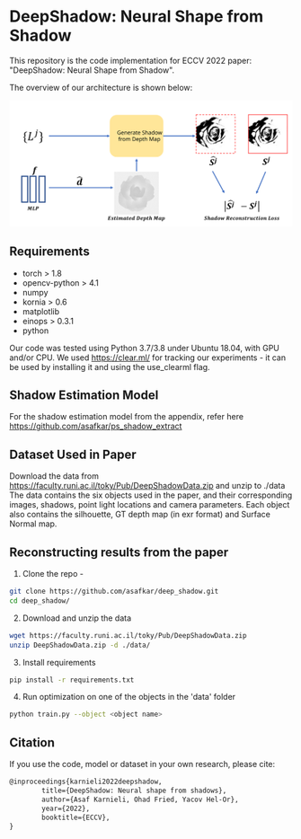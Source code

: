 # DeepShadow: Neural Shape from Shadow
This repository is the code 
implementation for ECCV 2022 paper:
"DeepShadow: Neural Shape from Shadow".

The overview of our architecture is shown below:

<img src="figures/algo_overview.svg" width="700" style="background-color: white">

## Requirements

* torch > 1.8
* opencv-python > 4.1
* numpy
* kornia > 0.6
* matplotlib
* einops > 0.3.1
* python

Our code was tested using Python 3.7/3.8 under Ubuntu 18.04, with GPU and/or CPU.
We used https://clear.ml/ for tracking our experiments - it can be used
by installing it and using the use_clearml flag.


## Shadow Estimation Model
For the shadow estimation model from the appendix, refer here https://github.com/asafkar/ps_shadow_extract

## Dataset Used in Paper
Download the data from https://faculty.runi.ac.il/toky/Pub/DeepShadowData.zip and unzip to ./data 
The data contains the six objects used in the paper, and their corresponding
images, shadows, point light locations and camera parameters. 
Each object also contains the silhouette, GT depth map (in exr format) 
and Surface Normal map.

## Reconstructing results from the paper
1. Clone the repo -
```bash
git clone https://github.com/asafkar/deep_shadow.git
cd deep_shadow/
```
2. Download and unzip the data
```bash
wget https://faculty.runi.ac.il/toky/Pub/DeepShadowData.zip
unzip DeepShadowData.zip -d ./data/
```
3. Install requirements
```bash
pip install -r requirements.txt
```
4. Run optimization on one of the objects in the 'data' folder
```bash
python train.py --object <object name>
```



## Citation
If you use the code, model or dataset in your own research, please cite:
```
@inproceedings{karnieli2022deepshadow,	
		title={DeepShadow: Neural shape from shadows},
		author={Asaf Karnieli, Ohad Fried, Yacov Hel-Or},	
		year={2022},	
		booktitle={ECCV},
}
```



